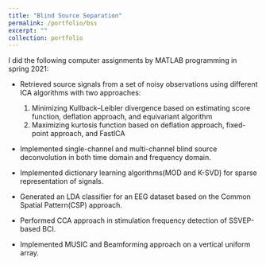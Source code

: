 ```yaml
---
title: "Blind Source Separation"
permalink: /portfolio/bss
excerpt: ""
collection: portfolio
---
```


I did the following computer assignments by MATLAB programming in spring 2021:

* Retrieved source signals from a set of noisy observations using different ICA algorithms with two approaches:
     1. Minimizing Kullback–Leibler divergence based on estimating score function, deflation approach, and equivariant algorithm
     2. Maximizing kurtosis function based on deflation approach, fixed-point approach, and FastICA
     
* Implemented single-channel and multi-channel blind source deconvolution in both time domain and frequency domain.
* Implemented dictionary learning algorithms(MOD and K-SVD) for sparse representation of signals.
* Generated an LDA classifier for an EEG dataset based on the Common Spatial Pattern(CSP) approach.
* Performed CCA approach in stimulation frequency detection of SSVEP-based BCI.
* Implemented MUSIC and Beamforming approach on a vertical uniform array.

<!---
P.S.: Codes are available upon your request. Feel free to mail me.
--->
